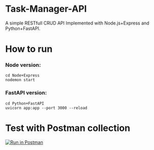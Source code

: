 # Task-Manager-API
A simple RESTfull CRUD API Implemented with Node.js+Express and Python+FastAPI.

# How to run
### Node version:
```
cd Node+Express
nodemon start
```

### FastAPI version:
```
cd Python+FastAPI
uvicorn app:app --port 3000 --reload
```

# Test with Postman collection
[![Run in Postman](https://run.pstmn.io/button.svg)](https://god.gw.postman.com/run-collection/20861561-87190136-6920-4809-a81d-77bd49018793?action=collection%2Ffork&source=rip_markdown&collection-url=entityId%3D20861561-87190136-6920-4809-a81d-77bd49018793%26entityType%3Dcollection%26workspaceId%3Debcdedd2-fbc8-46bc-95f1-bfb7d7b18460)



